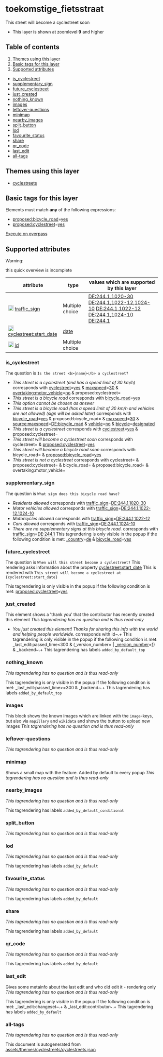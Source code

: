[//]: # (WARNING: this file is automatically generated. Please find the sources at the bottom and edit those sources)



 toekomstige_fietsstraat 
=========================





This street will become a cyclestreet soon






  - This layer is shown at zoomlevel **9** and higher



## Table of contents

1. [ Themes using this layer ](#-themes-using-this-layer-)
2. [ Basic tags for this layer ](#-basic-tags-for-this-layer-)
3. [ Supported attributes ](#-supported-attributes-)
  - [is_cyclestreet](#is_cyclestreet)
  - [supplementary_sign](#supplementary_sign)
  - [future_cyclestreet](#future_cyclestreet)
  - [just_created](#just_created)
  - [nothing_known](#nothing_known)
  - [images](#images)
  - [leftover-questions](#leftover-questions)
  - [minimap](#minimap)
  - [nearby_images](#nearby_images)
  - [split_button](#split_button)
  - [lod](#lod)
  - [favourite_status](#favourite_status)
  - [share](#share)
  - [qr_code](#qr_code)
  - [last_edit](#last_edit)
  - [all-tags](#all-tags)

 Themes using this layer 
-------------------------





  - [cyclestreets](https://mapcomplete.org/cyclestreets)




 Basic tags for this layer 
---------------------------



Elements must match **any** of the following expressions:

 - <a href='https://wiki.openstreetmap.org/wiki/Key:proposed:bicycle_road' target='_blank'>proposed:bicycle_road</a>=<a href='https://wiki.openstreetmap.org/wiki/Tag:proposed:bicycle_road%3Dyes' target='_blank'>yes</a>
 - <a href='https://wiki.openstreetmap.org/wiki/Key:proposed:cyclestreet' target='_blank'>proposed:cyclestreet</a>=<a href='https://wiki.openstreetmap.org/wiki/Tag:proposed:cyclestreet%3Dyes' target='_blank'>yes</a>

[Execute on overpass](http://overpass-turbo.eu/?Q=%5Bout%3Ajson%5D%5Btimeout%3A90%5D%3B%28%20%20%20%20nwr%5B%22proposed%3Abicycle_road%22%3D%22yes%22%5D%28%7B%7Bbbox%7D%7D%29%3B%0A%20%20%20%20nwr%5B%22proposed%3Acyclestreet%22%3D%22yes%22%5D%28%7B%7Bbbox%7D%7D%29%3B%0A%29%3Bout%20body%3B%3E%3Bout%20skel%20qt%3B)



 Supported attributes 
----------------------



Warning: 

this quick overview is incomplete



attribute | type | values which are supported by this layer
----------- | ------ | ------------------------------------------
[<img src='https://mapcomplete.org/assets/svg/statistics.svg' height='18px'>](https://taginfo.openstreetmap.org/keys/traffic_sign#values) [traffic_sign](https://wiki.openstreetmap.org/wiki/Key:traffic_sign) | Multiple choice | [DE:244.1,1020-30](https://wiki.openstreetmap.org/wiki/Tag:traffic_sign%3DDE:244.1,1020-30) [DE:244.1,1022-12,1024-10](https://wiki.openstreetmap.org/wiki/Tag:traffic_sign%3DDE:244.1,1022-12,1024-10) [DE:244.1,1022-12](https://wiki.openstreetmap.org/wiki/Tag:traffic_sign%3DDE:244.1,1022-12) [DE:244.1,1024-10](https://wiki.openstreetmap.org/wiki/Tag:traffic_sign%3DDE:244.1,1024-10) [DE:244.1](https://wiki.openstreetmap.org/wiki/Tag:traffic_sign%3DDE:244.1)
[<img src='https://mapcomplete.org/assets/svg/statistics.svg' height='18px'>](https://taginfo.openstreetmap.org/keys/cyclestreet:start_date#values) [cyclestreet:start_date](https://wiki.openstreetmap.org/wiki/Key:cyclestreet:start_date) | [date](../SpecialInputElements.md#date) | 
[<img src='https://mapcomplete.org/assets/svg/statistics.svg' height='18px'>](https://taginfo.openstreetmap.org/keys/id#values) [id](https://wiki.openstreetmap.org/wiki/Key:id) | Multiple choice | 


### is_cyclestreet

The question is `Is the street <b>{name}</b> a cyclestreet?`

 - *This street is a cyclestreet (and has a speed limit of 30 km/h)* corresponds with <a href='https://wiki.openstreetmap.org/wiki/Key:cyclestreet' target='_blank'>cyclestreet</a>=<a href='https://wiki.openstreetmap.org/wiki/Tag:cyclestreet%3Dyes' target='_blank'>yes</a> & <a href='https://wiki.openstreetmap.org/wiki/Key:maxspeed' target='_blank'>maxspeed</a>=<a href='https://wiki.openstreetmap.org/wiki/Tag:maxspeed%3D30' target='_blank'>30</a> & <a href='https://wiki.openstreetmap.org/wiki/Key:overtaking:motor_vehicle' target='_blank'>overtaking:motor_vehicle</a>=<a href='https://wiki.openstreetmap.org/wiki/Tag:overtaking:motor_vehicle%3Dno' target='_blank'>no</a> & proposed:cyclestreet=
 - *This street is a bicycle road* corresponds with <a href='https://wiki.openstreetmap.org/wiki/Key:bicycle_road' target='_blank'>bicycle_road</a>=<a href='https://wiki.openstreetmap.org/wiki/Tag:bicycle_road%3Dyes' target='_blank'>yes</a>
 - _This option cannot be chosen as answer_
 - *This street is a bicycle road (has a speed limit of 30 km/h and vehicles are not allowed) (sign will be asked later)* corresponds with <a href='https://wiki.openstreetmap.org/wiki/Key:bicycle_road' target='_blank'>bicycle_road</a>=<a href='https://wiki.openstreetmap.org/wiki/Tag:bicycle_road%3Dyes' target='_blank'>yes</a> & proposed:bicycle_road= & <a href='https://wiki.openstreetmap.org/wiki/Key:maxspeed' target='_blank'>maxspeed</a>=<a href='https://wiki.openstreetmap.org/wiki/Tag:maxspeed%3D30' target='_blank'>30</a> & <a href='https://wiki.openstreetmap.org/wiki/Key:source:maxspeed' target='_blank'>source:maxspeed</a>=<a href='https://wiki.openstreetmap.org/wiki/Tag:source:maxspeed%3DDE:bicycle_road' target='_blank'>DE:bicycle_road</a> & <a href='https://wiki.openstreetmap.org/wiki/Key:vehicle' target='_blank'>vehicle</a>=<a href='https://wiki.openstreetmap.org/wiki/Tag:vehicle%3Dno' target='_blank'>no</a> & <a href='https://wiki.openstreetmap.org/wiki/Key:bicycle' target='_blank'>bicycle</a>=<a href='https://wiki.openstreetmap.org/wiki/Tag:bicycle%3Ddesignated' target='_blank'>designated</a>
 - *This street is a cyclestreet* corresponds with <a href='https://wiki.openstreetmap.org/wiki/Key:cyclestreet' target='_blank'>cyclestreet</a>=<a href='https://wiki.openstreetmap.org/wiki/Tag:cyclestreet%3Dyes' target='_blank'>yes</a> & proposed:cyclestreet=
 - *This street will become a cyclestreet soon* corresponds with cyclestreet= & <a href='https://wiki.openstreetmap.org/wiki/Key:proposed:cyclestreet' target='_blank'>proposed:cyclestreet</a>=<a href='https://wiki.openstreetmap.org/wiki/Tag:proposed:cyclestreet%3Dyes' target='_blank'>yes</a>
 - *This street will become a bicycle road soon* corresponds with bicycle_road= & <a href='https://wiki.openstreetmap.org/wiki/Key:proposed:bicycle_road' target='_blank'>proposed:bicycle_road</a>=<a href='https://wiki.openstreetmap.org/wiki/Tag:proposed:bicycle_road%3Dyes' target='_blank'>yes</a>
 - *This street is not a cyclestreet* corresponds with cyclestreet= & proposed:cyclestreet= & bicycle_road= & proposed:bicycle_road= & overtaking:motor_vehicle=



### supplementary_sign

The question is `What sign does this bicycle road have?`

 - *Residents allowed* corresponds with <a href='https://wiki.openstreetmap.org/wiki/Key:traffic_sign' target='_blank'>traffic_sign</a>=<a href='https://wiki.openstreetmap.org/wiki/Tag:traffic_sign%3DDE:244.1,1020-30' target='_blank'>DE:244.1,1020-30</a>
 - *Motor vehicles allowed* corresponds with <a href='https://wiki.openstreetmap.org/wiki/Key:traffic_sign' target='_blank'>traffic_sign</a>=<a href='https://wiki.openstreetmap.org/wiki/Tag:traffic_sign%3DDE:244.1,1022-12,1024-10' target='_blank'>DE:244.1,1022-12,1024-10</a>
 - *Motorcycles allowed* corresponds with <a href='https://wiki.openstreetmap.org/wiki/Key:traffic_sign' target='_blank'>traffic_sign</a>=<a href='https://wiki.openstreetmap.org/wiki/Tag:traffic_sign%3DDE:244.1,1022-12' target='_blank'>DE:244.1,1022-12</a>
 - *Cars allowed* corresponds with <a href='https://wiki.openstreetmap.org/wiki/Key:traffic_sign' target='_blank'>traffic_sign</a>=<a href='https://wiki.openstreetmap.org/wiki/Tag:traffic_sign%3DDE:244.1,1024-10' target='_blank'>DE:244.1,1024-10</a>
 - *There are no supplementary signs at this bicycle road.* corresponds with <a href='https://wiki.openstreetmap.org/wiki/Key:traffic_sign' target='_blank'>traffic_sign</a>=<a href='https://wiki.openstreetmap.org/wiki/Tag:traffic_sign%3DDE:244.1' target='_blank'>DE:244.1</a>
This tagrendering is only visible in the popup if the following condition is met: <a href='https://wiki.openstreetmap.org/wiki/Key:_country' target='_blank'>_country</a>=<a href='https://wiki.openstreetmap.org/wiki/Tag:_country%3Dde' target='_blank'>de</a> & <a href='https://wiki.openstreetmap.org/wiki/Key:bicycle_road' target='_blank'>bicycle_road</a>=<a href='https://wiki.openstreetmap.org/wiki/Tag:bicycle_road%3Dyes' target='_blank'>yes</a>


### future_cyclestreet

The question is `When will this street become a cyclestreet?`
This rendering asks information about the property 
[cyclestreet:start_date](https://wiki.openstreetmap.org/wiki/Key:cyclestreet:start_date)
This is rendered with `This street will become a cyclestreet at {cyclestreet:start_date}`

This tagrendering is only visible in the popup if the following condition is met: <a href='https://wiki.openstreetmap.org/wiki/Key:proposed:cyclestreet' target='_blank'>proposed:cyclestreet</a>=<a href='https://wiki.openstreetmap.org/wiki/Tag:proposed:cyclestreet%3Dyes' target='_blank'>yes</a>


### just_created
This element shows a 'thank you' that the contributor has recently created this element
_This tagrendering has no question and is thus read-only_

 - *You just created this element! Thanks for sharing this info with the world and helping people worldwide.* corresponds with id~.+
This tagrendering is only visible in the popup if the following condition is met: _last_edit:passed_time<300 & (_version_number= | <a href='https://wiki.openstreetmap.org/wiki/Key:_version_number' target='_blank'>_version_number</a>=<a href='https://wiki.openstreetmap.org/wiki/Tag:_version_number%3D1' target='_blank'>1</a>) & _backend~.+
This tagrendering has labels 
`added_by_default_top`

### nothing_known

_This tagrendering has no question and is thus read-only_


This tagrendering is only visible in the popup if the following condition is met: _last_edit:passed_time>=300 & _backend~.+
This tagrendering has labels 
`added_by_default_top`

### images
This block shows the known images which are linked with the `image`-keys, but also via `mapillary` and `wikidata` and shows the button to upload new images
_This tagrendering has no question and is thus read-only_





### leftover-questions

_This tagrendering has no question and is thus read-only_





### minimap
Shows a small map with the feature. Added by default to every popup
_This tagrendering has no question and is thus read-only_





### nearby_images

_This tagrendering has no question and is thus read-only_



This tagrendering has labels 
`added_by_default_conditional`

### split_button

_This tagrendering has no question and is thus read-only_





### lod

_This tagrendering has no question and is thus read-only_



This tagrendering has labels 
`added_by_default`

### favourite_status

_This tagrendering has no question and is thus read-only_



This tagrendering has labels 
`added_by_default`

### share

_This tagrendering has no question and is thus read-only_



This tagrendering has labels 
`added_by_default`

### qr_code

_This tagrendering has no question and is thus read-only_



This tagrendering has labels 
`added_by_default`

### last_edit
Gives some metainfo about the last edit and who did edit it - rendering only
_This tagrendering has no question and is thus read-only_


This tagrendering is only visible in the popup if the following condition is met: _last_edit:changeset~.+ & _last_edit:contributor~.+
This tagrendering has labels 
`added_by_default`

### all-tags

_This tagrendering has no question and is thus read-only_



 

This document is autogenerated from [assets/themes/cyclestreets/cyclestreets.json](https://github.com/pietervdvn/MapComplete/blob/develop/assets/themes/cyclestreets/cyclestreets.json)
